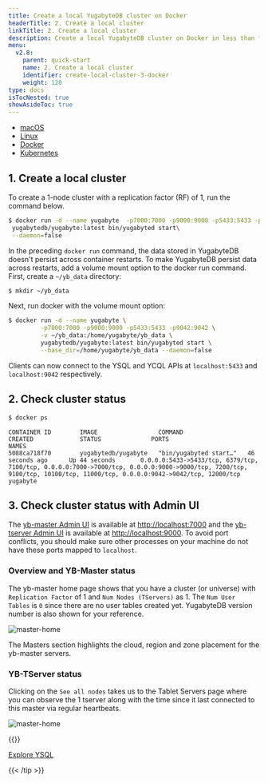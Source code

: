 ```yaml
---
title: Create a local YugabyteDB cluster on Docker
headerTitle: 2. Create a local cluster
linkTitle: 2. Create a local cluster
description: Create a local YugabyteDB cluster on Docker in less than five minutes
menu:
  v2.8:
    parent: quick-start
    name: 2. Create a local cluster
    identifier: create-local-cluster-3-docker
    weight: 120
type: docs
isTocNested: true
showAsideToc: true
---
```



<ul class="nav nav-tabs-alt nav-tabs-yb">

  <li >
    <a href="../macos/" class="nav-link">
      <i class="fab fa-apple" aria-hidden="true"></i>
      macOS
    </a>
  </li>

  <li >
    <a href="../linux/" class="nav-link">
      <i class="fab fa-linux" aria-hidden="true"></i>
      Linux
    </a>
  </li>

  <li >
    <a href="../docker/" class="nav-link active">
      <i class="fab fa-docker" aria-hidden="true"></i>
      Docker
    </a>
  </li>

  <li >
    <a href="../kubernetes/" class="nav-link">
      <i class="fas fa-cubes" aria-hidden="true"></i>
      Kubernetes
    </a>
  </li>

</ul>

## 1. Create a local cluster

To create a 1-node cluster with a replication factor (RF) of 1, run the command below.

```sh
$ docker run -d --name yugabyte  -p7000:7000 -p9000:9000 -p5433:5433 -p9042:9042\
 yugabytedb/yugabyte:latest bin/yugabyted start\
 --daemon=false
```

In the preceding `docker run` command, the data stored in YugabyteDB doesn't persist across container restarts. To make YugabyteDB persist data across restarts, add a volume mount option to the docker run command.
First, create a `~/yb_data` directory:

```sh
$ mkdir ~/yb_data
```

Next, run docker with the volume mount option:

```sh
$ docker run -d --name yugabyte \
         -p7000:7000 -p9000:9000 -p5433:5433 -p9042:9042 \
         -v ~/yb_data:/home/yugabyte/yb_data \
         yugabytedb/yugabyte:latest bin/yugabyted start \
         --base_dir=/home/yugabyte/yb_data --daemon=false
```

Clients can now connect to the YSQL and YCQL APIs at `localhost:5433` and `localhost:9042` respectively.

## 2. Check cluster status

```sh
$ docker ps
```

```output
CONTAINER ID        IMAGE                 COMMAND                  CREATED             STATUS              PORTS                                                                                                                                                                     NAMES
5088ca718f70        yugabytedb/yugabyte   "bin/yugabyted start…"   46 seconds ago      Up 44 seconds       0.0.0.0:5433->5433/tcp, 6379/tcp, 7100/tcp, 0.0.0.0:7000->7000/tcp, 0.0.0.0:9000->9000/tcp, 7200/tcp, 9100/tcp, 10100/tcp, 11000/tcp, 0.0.0.0:9042->9042/tcp, 12000/tcp   yugabyte
```

## 3. Check cluster status with Admin UI

The [yb-master Admin UI](../../../reference/configuration/yb-master/#admin-ui) is available at <http://localhost:7000> and the [yb-tserver Admin UI](../../../reference/configuration/yb-tserver/#admin-ui) is available at <http://localhost:9000>. To avoid port conflicts, you should make sure other processes on your machine do not have these ports mapped to `localhost`.

### Overview and YB-Master status

The yb-master home page shows that you have a cluster (or universe) with `Replication Factor` of 1 and `Num Nodes (TServers)` as 1. The `Num User Tables` is `0` since there are no user tables created yet. YugabyteDB version number is also shown for your reference.

![master-home](/images/admin/master-home-docker-rf1.png)

The Masters section highlights the cloud, region and zone placement for the yb-master servers.

### YB-TServer status

Clicking on the `See all nodes` takes us to the Tablet Servers page where you can observe the 1 tserver along with the time since it last connected to this master via regular heartbeats.

![master-home](/images/admin/master-tservers-list-docker-rf1.png)

{{<tip title="Next step" >}}

[Explore YSQL](../../explore/ysql/)

{{< /tip >}}

